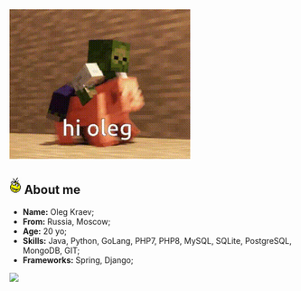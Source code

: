 <img text-align="center" src="res/hi-oleg.gif">
<h2><img src="res/crazy.gif" height="30px"> About me</h2>
<ul align="left">
    <li><strong>Name:</strong> Oleg Kraev;</li>
    <li><strong>From:</strong> Russia, Moscow;</li>
    <li><strong>Age:</strong> 20 yo;</li>
    <li><strong>Skills:</strong> Java, Python, GoLang, PHP7, PHP8, MySQL, SQLite, PostgreSQL, MongoDB, GIT;</li>
    <li><strong>Frameworks:</strong> Spring, Django;</li>
</ul>

![](https://github-readme-stats.vercel.app/api/wakatime?username=hteppl&layout=compact)
